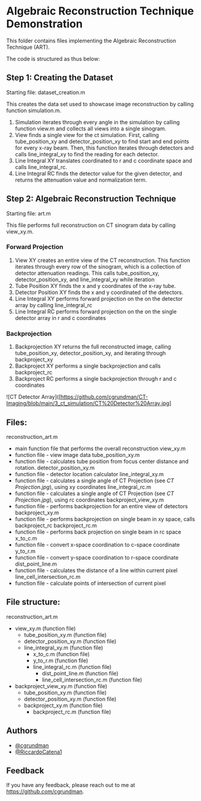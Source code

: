 
# Algebraic Reconstruction Technique Demonstration

This folder contains files implementing the Algebraic Reconstruction Technique (ART).

The code is structured as thus below:

## Step 1: Creating the Dataset
Starting file: dataset_creation.m 

This creates the data set used to showcase image reconstruction by calling function simulation.m.

1. Simulation iterates through every angle in the simulation by calling function view.m and collects all views into a single sinogram.
2. View finds a single view for the ct simulation. First, calling tube_position_xy and detector_position_xy to find start and end points for every x-ray beam. Then, this function iterates through detectors and calls line_integral_xy to find the reading for each detector.
3. Line Integral XY translates coordinated to r and c coordinate space and calls line_integral_rc.
4. Line Integral RC finds the detector value for the given detector, and returns the attenuation value and normalization term.

## Step 2: Algebraic Reconstruction Technique
Starting file: art.m

This file performs full reconstruction on CT sinogram data by calling view_xy.m. 

### Forward Projection
1. View XY creates an entire view of the CT reconstruction. This function iterates through every row of the sinogram, which is a collection of detector attenuation readings. This calls tube_position_xy, detector_position_xy, and line_integral_xy while iteration 
2. Tube Position XY finds the x and y coordinates of the x-ray tube.
3. Detector Position XY finds the x and y coordinated of the detectors.
4. Line Integral XY performs forward projection on the on the detector array by calling line_integral_rc
5. Line Integral RC performs forward projection on the on the single detector array in r and c coordinates
### Backprojection
1. Backprojection XY returns the full reconstructed image, calling tube_position_xy, detector_position_xy, and iterating through backproject_xy
2. Backproject XY performs a single backprojection and calls backproject_rc
3. Backproject RC performs a single backprojection through r and c coordinates

![CT Detector Array]([https://github.com/cgrundman/CT-Imaging/blob/main/3_ct_simulation/CT%20Detector%20Array.jpg]

## Files:

reconstruction_art.m
  - main function file that performs the overall reconstruction
view_xy.m 
  - function file - view image data
tube_position_xy.m
  - function file - calculates tube position from focus center distance and rotation.
detector_position_xy.m
  - function file - detector location calculator
line_integral_xy.m
  - function file - calculates a single angle of CT Projection (see <em>CT Projection.jpg</em>), using xy coordinates
line_integral_rc.m
  - function file - calculates a single angle of CT Projection (see <em>CT Projection.jpg</em>), using rc coordinates
backproject_view_xy.m
  - function file - performs backprojection for an entire view of detectors
backproject_xy.m
  - function file - performs backprojection on single beam in xy space, calls backproject_rc
backproject_rc.m
  - function file - performs back projection on single beam in rc space
x_to_c.m
  - function file - convert x-space coordination to c-space coordinate
y_to_r.m
  - function file - convert y-space coordination to r-space coordinate
dist_point_line.m
  - function file - calculates the distance of a line within current pixel
line_cell_intersection_rc.m
  - function file - calculate points of intersection of current pixel

## File structure:

reconstruction_art.m
  - view_xy.m (function file)
    - tube_position_xy.m (function file)
    - detector_position_xy.m (function file)
    - line_integral_xy.m (function file)
      - x_to_c.m (function file)
      - y_to_r.m (function file)
      - line_integral_rc.m (function file)
        - dist_point_line.m (function file)
        - line_cell_intersection_rc.m (function file)
  - backproject_view_xy.m (function file)
    - tube_position_xy.m (function file)
    - detector_position_xy.m (function file)
    - backproject_xy.m (function file)
      - backproject_rc.m (function file)


## Authors

- [@cgrundman](https://github.com/cgrundman/)
- [@RiccardoCatena1](https://github.com/RiccardoCatena1/)


## Feedback

If you have any feedback, please reach out to me at https://github.com/cgrundman.

